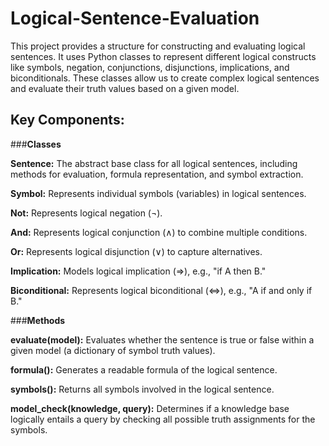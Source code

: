 # Logical-Sentence-Evaluation
This project provides a structure for constructing and evaluating logical sentences. It uses Python classes to represent different logical constructs like symbols, negation, conjunctions, disjunctions, implications, and biconditionals. These classes allow us to create complex logical sentences and evaluate their truth values based on a given model.

## **Key Components:**

###**Classes**

**Sentence:** The abstract base class for all logical sentences, including methods for evaluation, formula representation, and symbol extraction.

**Symbol:** Represents individual symbols (variables) in logical sentences.

**Not:** Represents logical negation (¬).

**And:** Represents logical conjunction (∧) to combine multiple conditions.

**Or:** Represents logical disjunction (∨) to capture alternatives.

**Implication:** Models logical implication (=>), e.g., "if A then B."

**Biconditional:** Represents logical biconditional (<=>), e.g., "A if and only if B."


###**Methods**

**evaluate(model):** Evaluates whether the sentence is true or false within a given model (a dictionary of symbol truth values).

**formula():** Generates a readable formula of the logical sentence.

**symbols():** Returns all symbols involved in the logical sentence.

**model_check(knowledge, query):** Determines if a knowledge base logically entails a query by checking all possible truth assignments for the symbols.

